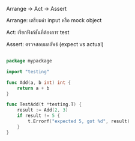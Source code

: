 Arrange → Act → Assert

Arrange: เตรียมค่า input หรือ mock object

Act: เรียกฟังก์ชันที่ต้องการ test

Assert: ตรวจสอบผลลัพธ์ (expect vs actual)

```go

package mypackage

import "testing"

func Add(a, b int) int {
    return a + b
}

func TestAdd(t *testing.T) {
    result := Add(2, 3)
    if result != 5 {
        t.Errorf("expected 5, got %d", result)
    }
}
```
